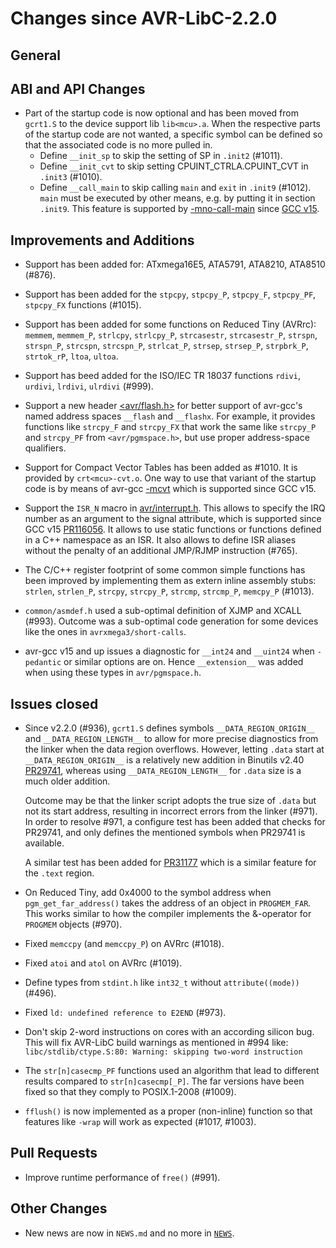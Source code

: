 # Changes since AVR-LibC-2.2.0

## General

## ABI and API Changes

- Part of the startup code is now optional and has been moved from
  `gcrt1.S` to the device support lib `lib<mcu>.a`.  When the respective
  parts of the startup code are not wanted, a specific symbol can be
  defined so that the associated code is no more pulled in.
  - Define `__init_sp` to skip the setting of SP in `.init2` (#1011).
  - Define `__init_cvt` to skip setting CPUINT_CTRLA.CPUINT_CVT in
    `.init3` (#1010).
  - Define `__call_main` to skip calling `main` and `exit`
    in `.init9` (#1012).<br>
    `main` must be executed by other means, e.g. by putting it in
    section `.init9`.  This feature is supported by
    [-mno-call-main](https://gcc.gnu.org/onlinedocs/gcc/AVR-Options.html#index-mno-call-main)
    since [GCC v15](https://gcc.gnu.org/gcc-15/changes.html#avr).

## Improvements and Additions

- Support has been added for: ATxmega16E5, ATA5791, ATA8210, ATA8510 (#876).

- Support has been added for the `stpcpy`, `stpcpy_P`, `stpcpy_F`,
  `stpcpy_PF`, `stpcpy_FX` functions (#1015).

- Support has been added for some functions on Reduced Tiny (AVRrc):
  `memmem`, `memmem_P`, `strlcpy`, `strlcpy_P`, `strcasestr`, `strcasestr_P`,
  `strspn`, `strspn_P`, `strcspn`, `strcspn_P`, `strlcat_P`, `strsep`,
  `strsep_P`, `strpbrk_P`, `strtok_rP`, `ltoa`, `ultoa`.

- Support has beed added for the ISO/IEC TR 18037 functions
  `rdivi`, `urdivi`, `lrdivi`, `ulrdivi` (#999).

- Support a new header
  [<avr/flash.h>](https://avrdudes.github.io/avr-libc/avr-libc-user-manual/group__avr__flash.html#details)
  for better support of avr-gcc's
  named address spaces `__flash` and `__flashx`.  For example, it provides
  functions like `strcpy_F` and `strcpy_FX` that work
  the same like `strcpy_P` and `strcpy_PF` from
  `<avr/pgmspace.h>`, but use proper address-space qualifiers.

- Support for Compact Vector Tables has been added as #1010.
  It is provided by `crt<mcu>-cvt.o`.  One way to use that variant
  of the startup code is by means of avr-gcc
  [-mcvt](https://gcc.gnu.org/onlinedocs/gcc/AVR-Options.html#index-mcvt)
  which is supported since GCC v15.

- Support the `ISR_N` macro in
  [avr/interrupt.h](https://avrdudes.github.io/avr-libc/avr-libc-user-manual/group__avr__interrupts.html#details).
  This allows to specify
  the IRQ number as an argument to the signal attribute, which is supported
  since GCC v15 [PR116056](https://gcc.gnu.org/PR116056).
  It allows to use static functions or functions
  defined in a C++ namespace as an ISR.   It also allows to define ISR
  aliases without the penalty of an additional JMP/RJMP instruction (#765).

- The C/C++ register footprint of some common simple functions has
  been improved by implementing them as extern inline assembly stubs:
  `strlen`, `strlen_P`, `strcpy`, `strcpy_P`, `strcmp`, `strcmp_P`,
  `memcpy_P` (#1013).

- `common/asmdef.h` used a sub-optimal definition of XJMP and XCALL (#993).
  Outcome was a sub-optimal code generation for some devices like the
  ones in `avrxmega3/short-calls`.

- avr-gcc v15 and up issues a diagnostic for `__int24` and `__uint24` when
  `-pedantic` or similar options are on.  Hence `__extension__` was
  added when using these types in `avr/pgmspace.h`.

## Issues closed

- Since v2.2.0 (#936), `gcrt1.S` defines symbols `__DATA_REGION_ORIGIN__`
  and `__DATA_REGION_LENGTH__` to allow for more precise diagnostics from
  the linker when the data region overflows.  However, letting `.data` start
  at `__DATA_REGION_ORIGIN__` is a relatively new addition in Binutils v2.40
  [PR29741](https://sourceware.org/PR29741),
  whereas using `__DATA_REGION_LENGTH__` for `.data` size is a much
  older addition.

  Outcome may be that the linker script adopts the true
  size of `.data` but not its start address, resulting in incorrect errors
  from the linker (#971).  In order to resolve #971, a configure
  test has been added that checks for PR29741, and only defines the mentioned
  symbols when PR29741 is available.

  A similar test has been added for [PR31177](https://sourceware.org/PR31177)
  which is a similar feature for the `.text` region.

- On Reduced Tiny, add 0x4000 to the symbol address when
  `pgm_get_far_address()` takes the address of an object in `PROGMEM_FAR`.
  This works similar to how the compiler implements the &-operator
  for `PROGMEM` objects (#970).

- Fixed `memccpy` (and `memccpy_P`) on AVRrc (#1018).

- Fixed `atoi` and `atol` on AVRrc (#1019).

- Define types from `stdint.h` like `int32_t` without `attribute((mode))`
  (#496).

- Fixed `ld: undefined reference to E2END` (#973).

- Don't skip 2-word instructions on cores with an according silicon bug.
  This will fix AVR-LibC build warnings as mentioned in #994 like:<br>
  `libc/stdlib/ctype.S:80: Warning: skipping two-word instruction`

- The `str[n]casecmp_PF` functions used an algorithm that lead to different
  results compared to `str[n]casecmp[_P]`.  The far versions have been
  fixed so that they comply to POSIX.1-2008 (#1009).

- `fflush()` is now implemented as a proper (non-inline) function so that
  features like `-wrap` will work as expected (#1017, #1003).

## Pull Requests

- Improve runtime performance of `free()` (#991).

## Other Changes

- New news are now in `NEWS.md` and no more in [`NEWS`](NEWS).

